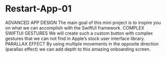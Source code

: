 # Restart-App-01
 ADVANCED APP DESIGN The main goal of this mini project is to inspire you on what we can accomplish with the SwiftUI framework. 
 COMPLEX SWIFTUI GESTURES We will create such a custom button with complex gestures that we can not find in Apple’s stock user interface library. 
 PARALLAX EFFECT By using multiple movements in the opposite direction (parallax effect) we can add depth to this amazing onboarding screen.
